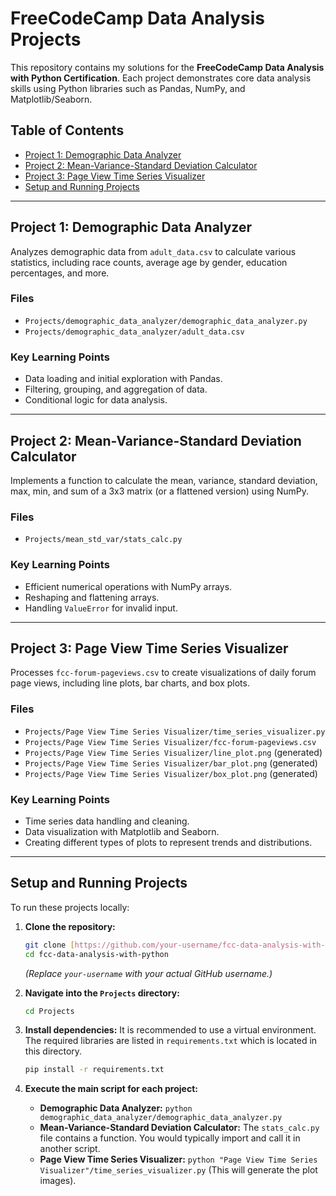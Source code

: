 # FreeCodeCamp Data Analysis Projects

This repository contains my solutions for the **FreeCodeCamp Data Analysis with Python Certification**. Each project demonstrates core data analysis skills using Python libraries such as Pandas, NumPy, and Matplotlib/Seaborn.

## Table of Contents

- [Project 1: Demographic Data Analyzer](#project-1-demographic-data-analyzer)
- [Project 2: Mean-Variance-Standard Deviation Calculator](#project-2-mean-variance-standard-deviation-calculator)
- [Project 3: Page View Time Series Visualizer](#project-3-page-view-time-series-visualizer)
- [Setup and Running Projects](#setup-and-running-projects)

---

## Project 1: Demographic Data Analyzer

Analyzes demographic data from `adult_data.csv` to calculate various statistics, including race counts, average age by gender, education percentages, and more.

### Files

- `Projects/demographic_data_analyzer/demographic_data_analyzer.py`
- `Projects/demographic_data_analyzer/adult_data.csv`

### Key Learning Points

- Data loading and initial exploration with Pandas.
- Filtering, grouping, and aggregation of data.
- Conditional logic for data analysis.

---

## Project 2: Mean-Variance-Standard Deviation Calculator

Implements a function to calculate the mean, variance, standard deviation, max, min, and sum of a 3x3 matrix (or a flattened version) using NumPy.

### Files

- `Projects/mean_std_var/stats_calc.py`

### Key Learning Points

- Efficient numerical operations with NumPy arrays.
- Reshaping and flattening arrays.
- Handling `ValueError` for invalid input.

---

## Project 3: Page View Time Series Visualizer

Processes `fcc-forum-pageviews.csv` to create visualizations of daily forum page views, including line plots, bar charts, and box plots.

### Files

- `Projects/Page View Time Series Visualizer/time_series_visualizer.py`
- `Projects/Page View Time Series Visualizer/fcc-forum-pageviews.csv`
- `Projects/Page View Time Series Visualizer/line_plot.png` (generated)
- `Projects/Page View Time Series Visualizer/bar_plot.png` (generated)
- `Projects/Page View Time Series Visualizer/box_plot.png` (generated)

### Key Learning Points

- Time series data handling and cleaning.
- Data visualization with Matplotlib and Seaborn.
- Creating different types of plots to represent trends and distributions.

---

## Setup and Running Projects

To run these projects locally:

1.  **Clone the repository:**
    ```bash
    git clone [https://github.com/your-username/fcc-data-analysis-with-python.git](https://github.com/your-username/fcc-data-analysis-with-python.git)
    cd fcc-data-analysis-with-python
    ```
    *(Replace `your-username` with your actual GitHub username.)*

2.  **Navigate into the `Projects` directory:**
    ```bash
    cd Projects
    ```

3.  **Install dependencies:**
    It is recommended to use a virtual environment. The required libraries are listed in `requirements.txt` which is located in this directory.
    ```bash
    pip install -r requirements.txt
    ```

4.  **Execute the main script for each project:**
    -   **Demographic Data Analyzer:** `python demographic_data_analyzer/demographic_data_analyzer.py`
    -   **Mean-Variance-Standard Deviation Calculator:** The `stats_calc.py` file contains a function. You would typically import and call it in another script.
    -   **Page View Time Series Visualizer:** `python "Page View Time Series Visualizer"/time_series_visualizer.py` (This will generate the plot images).

